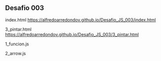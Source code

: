 ## Desafio 003

index.html
https://alfredoarredondov.github.io/Desafio_JS_003/index.html

3_pintar.html
https://alfredoarredondov.github.io/Desafio_JS_003/3_pintar.html

1_funcion.js

2_arrow.js
